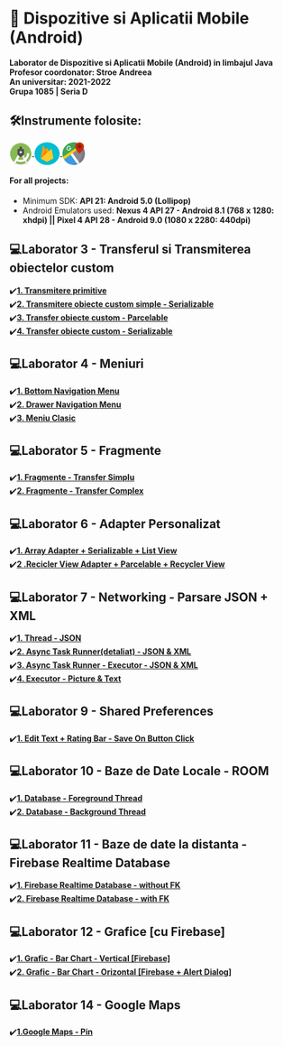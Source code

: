 # 💚 Dispozitive si Aplicatii Mobile (Android)
**Laborator de Dispozitive si Aplicatii Mobile (Android) in limbajul Java**</br>
**Profesor coordonator: Stroe Andreea**</br>
**An universitar: 2021-2022**</br>
**Grupa 1085 | Seria D**</br>


## 🛠️Instrumente folosite:
<a href = "https://developer.android.com/studio">
    <img src = "https://github.com/Adriana-Giol/Adriana-Giol/blob/main/Logo/Logo_Tools_AndroidStudio.png" alt="Android SDK" width = "auto" height="40px" align="center" title="Android Studio" />
</a>

<a href = "https://firebase.google.com/">
    <img src = "https://github.com/Adriana-Giol/Adriana-Giol/blob/main/Logo/Logo_Tools_Firebase.png" alt="Firebase Realtime Database" width = "auto" height="40px" align="center" title="Firebase Realtime Database" />
</a>

<a href = "https://developers.google.com/maps">
    <img src = "https://github.com/Adriana-Giol/Adriana-Giol/blob/main/Logo/Logo_Tools_GoogleMaps.png" alt="Google Maps" width = "auto" height="40px" align="center" title="Google Maps" />
</a>


#### For all projects:
- Minimum SDK: **API 21: Android 5.0 (Lollipop)**
- Android Emulators used: **Nexus 4 API 27 - Android 8.1 (768 x 1280: xhdpi) || Pixel 4 API 28 - Android 9.0 (1080 x 2280: 440dpi)**

## 💻Laborator 3 - Transferul si Transmiterea obiectelor custom
✔️[**1. Transmitere primitive**](https://github.com/Adriana-Giol/Laborator-Dispozitive-si-Aplicatii-Mobile/tree/main/1.%20Code/S03_A_Transmitere_Primitive) </br>
✔️[**2. Transmitere obiecte custom simple - Serializable**](https://github.com/Adriana-Giol/Laborator-Dispozitive-si-Aplicatii-Mobile/tree/main/1.%20Code/S03_B_Transmitere_ObiectCustom_Serializable) </br>
✔️[**3. Transfer obiecte custom - Parcelable**](https://github.com/Adriana-Giol/Laborator-Dispozitive-si-Aplicatii-Mobile/tree/main/1.%20Code/S03_C_Transfer_ObiectCustom_Parcelable) </br>
✔️[**4. Transfer obiecte custom - Serializable**](https://github.com/Adriana-Giol/Laborator-Dispozitive-si-Aplicatii-Mobile/tree/main/1.%20Code/S03_D_Transfer_ObiectCustom_Serializable) </br>

## 💻Laborator 4 - Meniuri
✔️[**1. Bottom Navigation Menu**](https://github.com/Adriana-Giol/Laborator-Dispozitive-si-Aplicatii-Mobile/tree/main/1.%20Code/S04_Bottom_Navigation_Menu) </br>
✔️[**2. Drawer Navigation Menu**](https://github.com/Adriana-Giol/Laborator-Dispozitive-si-Aplicatii-Mobile/tree/main/1.%20Code/S04_Drawer_Navigation_Menu) </br>
✔️[**3. Meniu Clasic**](https://github.com/Adriana-Giol/Laborator-Dispozitive-si-Aplicatii-Mobile/tree/main/1.%20Code/S04_Meniu_Clasic) </br>

## 💻Laborator 5 - Fragmente
✔️[**1. Fragmente - Transfer Simplu**](https://github.com/Adriana-Giol/Laborator-Dispozitive-si-Aplicatii-Mobile/tree/main/1.%20Code/S05_Fragmente) </br>
✔️[**2. Fragmente - Transfer Complex**](https://github.com/Adriana-Giol/Laborator-Dispozitive-si-Aplicatii-Mobile/tree/main/1.%20Code/S05_Fragmente_ListView) </br>

## 💻Laborator 6 - Adapter Personalizat
✔️[**1. Array Adapter + Serializable + List View**](https://github.com/Adriana-Giol/Laborator-Dispozitive-si-Aplicatii-Mobile/tree/main/1.%20Code/S06_AdapterPersonalizat_ArrayAdapter) </br>
✔️[**2 .Recicler View Adapter + Parcelable + Recycler View**](https://github.com/Adriana-Giol/Laborator-Dispozitive-si-Aplicatii-Mobile/tree/main/1.%20Code/S06_AdapterPersonalizat_RecyclerViewAdapter) </br>

## 💻Laborator 7 - Networking - Parsare JSON + XML
✔️[**1. Thread - JSON**](https://github.com/Adriana-Giol/Laborator-Dispozitive-si-Aplicatii-Mobile/tree/main/1.%20Code/S07_Networking_Thread_JSON)</br>
✔️[**2. Async Task Runner(detaliat) - JSON & XML**](https://github.com/Adriana-Giol/Laborator-Dispozitive-si-Aplicatii-Mobile/tree/main/1.%20Code/S07_Networking_AsyncTask_JSON_XML)</br>
✔️[**3. Async Task Runner  - Executor - JSON & XML**](https://github.com/Adriana-Giol/Laborator-Dispozitive-si-Aplicatii-Mobile/tree/main/1.%20Code/S07_Networking_AsyncTask_Executor_JSON_XML)</br>
✔️[**4. Executor - Picture & Text**](https://github.com/Adriana-Giol/Laborator-Dispozitive-si-Aplicatii-Mobile/tree/main/1.%20Code/S07_Networking_Executor_String_Picture)</br>

## 💻Laborator 9 - Shared Preferences
✔️[**1. Edit Text + Rating Bar - Save On Button Click**](https://github.com/Adriana-Giol/Laborator-Dispozitive-si-Aplicatii-Mobile/tree/main/1.%20Code/S09_SharedPreferences)</br>

## 💻Laborator 10 - Baze de Date Locale - ROOM
✔️[**1. Database - Foreground Thread**](https://github.com/Adriana-Giol/Laborator-Dispozitive-si-Aplicatii-Mobile/tree/main/1.%20Code/S10_Database_ForegroundThread)</br>
✔️[**2. Database - Background Thread**](https://github.com/Adriana-Giol/Laborator-Dispozitive-si-Aplicatii-Mobile/tree/main/1.%20Code/S10_Database_BackgroundThread)</br>

## 💻Laborator 11 - Baze de date la distanta - Firebase Realtime Database
✔️[**1. Firebase Realtime Database - without FK**](https://github.com/Adriana-Giol/Laborator-Dispozitive-si-Aplicatii-Mobile/tree/main/1.%20Code/S11_Firebase_RealtimeDatabase_withoutFK)</br>
✔️[**2. Firebase Realtime Database - with FK**](https://github.com/Adriana-Giol/Laborator-Dispozitive-si-Aplicatii-Mobile/tree/main/1.%20Code/S11_Firebase_withFK)</br>

## 💻Laborator 12 - Grafice [cu Firebase] 
✔️[**1. Grafic - Bar Chart - Vertical [Firebase]**](https://github.com/Adriana-Giol/Laborator-Dispozitive-si-Aplicatii-Mobile/tree/main/1.%20Code/S11_Firebase_Grafic%20BarChart)</br>
✔️[**2. Grafic - Bar Chart - Orizontal [Firebase + Alert Dialog]**](https://github.com/Adriana-Giol/Laborator-Dispozitive-si-Aplicatii-Mobile/tree/main/1.%20Code/S12_GraficaBidimensionala_BarChart_AlertDialog)</br>

## 💻Laborator 14 - Google Maps
✔️[**1.Google Maps - Pin**](https://github.com/Adriana-Giol/Laborator-Dispozitive-si-Aplicatii-Mobile/tree/main/1.%20Code/S14_GoogleMaps)</br>
